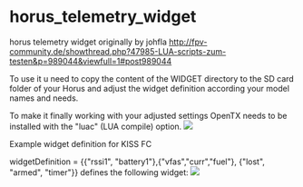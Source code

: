 # horus_telemetry_widget
horus telemetry widget originally by johfla
http://fpv-community.de/showthread.php?47985-LUA-scripts-zum-testen&p=989044&viewfull=1#post989044

To use it u need to copy the content of the WIDGET directory to the SD card folder of your Horus and adjust the widget definition according your model names and needs.

To make it finally working with your adjusted settings OpenTX needs to be installed with the "luac" (LUA compile) option.
![](https://github.com/dk7xe/horus_telemetry_widget/blob/master/development/luac_option.JPG)

Example widget definition for KISS FC

widgetDefinition = {{"rssi1", "battery1"},{"vfas","curr","fuel"}, {"lost", "armed", "timer"}}
defines the following widget:
![](https://github.com/dk7xe/horus_telemetry_widget/blob/master/development/telemetry_widget_kiss.JPG)

